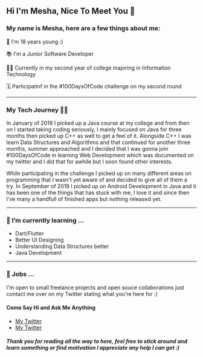 ## Hi I'm Mesha, Nice To Meet You 👋

<!--
**MeshaMakes/MeshaMakes** is a ✨ _special_ ✨ repository because its `README.md` (this file) appears on your GitHub profile.

Here are some ideas to get you started:

- 🔭 I’m currently working on ...
- 🌱 I’m currently learning ...
- 👯 I’m looking to collaborate on ...
- 🤔 I’m looking for help with ...
- 💬 Ask me about ...
- 📫 How to reach me: ...
- 😄 Pronouns: ...
- ⚡ Fun fact: ...
-->

### My name  is Mesha, here are a few things about me:

👩 I'm 18 years young :)

📚 I'm a Junior Software Developer

👩‍🎓 Currently in my second year of college majoring in Information Technology

🗓 Participatinf in the #100DaysOfCode challenge on my second round

---

### My Tech Journey 👩‍💻

In January of 2019 I picked up a Java course at my college and from then on I started taking coding seriously, I mainly focused on Java for three months then picked up C++ as well to get a feel of it. Alongside C++ I was learn Data Structures and Algorithms and that continued for another three months, summer approached and I decided that I was gonna join #100DaysOfCode in learning Web Development which was documented on my twitter and I did that for awhile but I soon found other interests.

While participating in the challenge I picked up on many different areas on programming that I wasn't yet aware of and decided to give all of them a try. In September of 2019 I picked up on Android Development in Java and it has been one of the things that has stuck with me, I love it and since then I've many a handfull of finished apps but nothing released yet.

---

### 🌱 I’m currently learning ...
 * Dart/Flutter
 * Better UI Designing
 * Understanding Data Structures better
 * Java Development 
 
---
 
### 🤔 Jobs ...

I'm  open to small freelance projects and open souce collaborations just contact me over on my Twitter stating what you're here for :)

#### Come Say Hi and Ask Me Anything
 * [My Twitter](https://twitter.com/MeshaMakes)
 * [My Twitter](https://dev.to/mesha)
 
##### Thank you for reading all the way to here, feel free to stick around and learn something or find motivation I appreciate any help I can get :)
